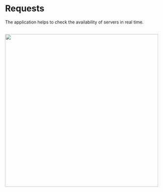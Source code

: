 # Requests

The application helps to check the availability of servers in real time.

<br>
<div>
	<img src="https://user-images.githubusercontent.com/16716940/166712255-1ba9f09a-b0cf-423d-b799-e822b866bf2d.gif" height="500">
</div>